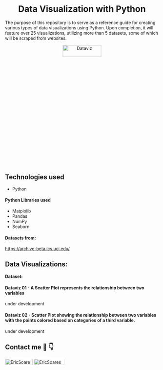 <h1 align="center"> Data Visualization with Python </h1>

The purpose of this repository is to serve as a reference guide for creating various types of data visualizations using Python. Upon completion, it will feature over 25 visualizations, utilizing more than 5 datasets, some of which will be scraped from websites.

<p align="center"> <img src="https://www.columnfivemedia.com/wp-content/uploads/2021/03/Data-visualization-design-1.png" alt="Dataviz" width="50%" height="10%"/> </a> </p>

## Technologies used

- Python 

#### Python Libraries used

- Matplolib
- Pandas
- NumPy
- Seaborn

#### Datasets from:

https://archive-beta.ics.uci.edu/


## Data Visualizations:

#### Dataset: 

#### Dataviz 01 - A Scatter Plot represents the relationship between two variables

under development

#### Dataviz 02 - Scatter Plot showing the relationship between two variables with the points colored based on categories of a third variable.

under development

## Contact me 🔗 👇 

<a href="https://github.com/soareseric/" target="blank"><img align="center" src="https://img.shields.io/github/followers/soareseric?label=Follow&style=social&link=https://github.com/soareseric/" alt="EricSoares" height="20" width="90" /></a>
<a href="https://www.linkedin.com/in/eric-soares-maciel" target="blank"><img align="center" src="https://img.shields.io/badge/-EricSoares-blue?style=flat-square&logo=Linkedin&logoColor=white&link=https://www.linkedin.com/in/eric-soares-maciel/" alt="EricSoares" height="20" width="100" /></a>

